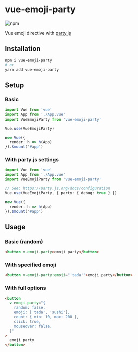 # vue-emoji-party

![npm](https://img.shields.io/npm/v/vue-emoji-party)

Vue emoji directive with [party.js](https://github.com/yiliansource/party-js)

## Installation

```bash
npm i vue-emoji-party
# or
yarn add vue-emoji-party
```

## Setup

### Basic

```ts
import Vue from 'vue'
import App from './App.vue'
import VueEmojiParty from 'vue-emoji-party'

Vue.use(VueEmojiParty)

new Vue({
  render: h => h(App)
}).$mount('#app')
```

### With party.js settings

```ts
import Vue from 'vue'
import App from './App.vue'
import VueEmojiParty from 'vue-emoji-party'

// See: https://party.js.org/docs/configuration
Vue.use(VueEmojiParty, { party: { debug: true } })

new Vue({
  render: h => h(App)
}).$mount('#app')
```

## Usage

### Basic (random)

```html
<button v-emoji-party>emoji party</button>
```

### With specified emoji

```html
<button v-emoji-party:emoji="'tada'">emoji party</button>
```

### With full options

```html
<button
  v-emoji-party="{
    random: false,
    emoji: ['tada', 'sushi'],
    count: { min: 10, max: 200 },
    click: true,
    mouseover: false,
  }"
>
  emoji party
</button>
```
